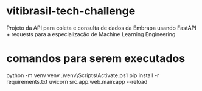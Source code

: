 # vitibrasil-tech-challenge
Projeto da API para coleta e consulta de dados da Embrapa usando FastAPI + requests para a especialização de  Machine Learning Engineering

# comandos para serem executados
python -m venv venv 
.\venv\Scripts\Activate.ps1
pip install -r requirements.txt
uvicorn src.app.web.main:app --reload
